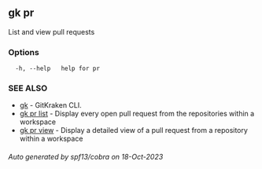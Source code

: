 ## gk pr

List and view pull requests

### Options

```
  -h, --help   help for pr
```

### SEE ALSO

* [gk](gk.md)	 - GitKraken CLI.
* [gk pr list](gk_pr_list.md)	 - Display every open pull request from the repositories within a workspace
* [gk pr view](gk_pr_view.md)	 - Display a detailed view of a pull request from a repository within a workspace

###### Auto generated by spf13/cobra on 18-Oct-2023
